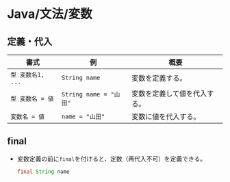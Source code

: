 # Java/文法/変数

## 定義・代入

| 書式              | 例                     | 概要                         |
| ----------------- | ---------------------- | ---------------------------- |
| `型 変数名1, ...` | `String name`          | 変数を定義する。             |
| `型 変数名 = 値`  | `String name = "山田"` | 変数を定義して値を代入する。 |
| `変数名 = 値`     | `name = "山田"`        | 変数に値を代入する。         |

## final

- 変数定義の前に`final`を付けると、定数（再代入不可）を定義できる。

  ```java
  final String name
  ```
